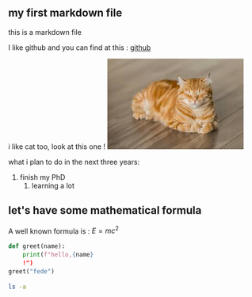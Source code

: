 ## my first markdown file
this is a markdown file

I like github and you can find at this : [github](http://github.com/)

i like cat too, look at this one !
![ A beautiful cat](./images/cat.jpeg)

what i plan to do in the next three years:
1. finish my PhD
    1. learning a lot
## let's have some mathematical formula

A well known formula is : $E=mc^2$

```python
def greet(name):
    print(f"hello,{name}
    !")
greet("fede")
```
```bash
ls -a
```